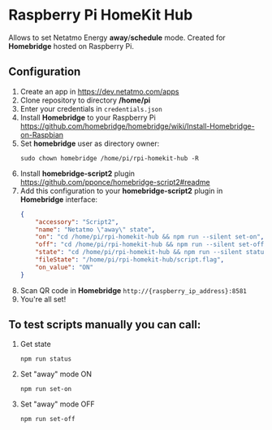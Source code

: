# Raspberry Pi HomeKit Hub

Allows to set Netatmo Energy __away__/__schedule__ mode. Created for __Homebridge__ hosted on Raspberry Pi. 

## Configuration

1. Create an app in https://dev.netatmo.com/apps
2. Clone repository to directory __/home/pi__
3. Enter your credentials in `credentials.json`
4. Install __Homebridge__ to your Raspberry Pi
https://github.com/homebridge/homebridge/wiki/Install-Homebridge-on-Raspbian
5. Set __homebridge__ user as directory owner:
    ```shell
    sudo chown homebridge /home/pi/rpi-homekit-hub -R
    ```
6. Install __homebridge-script2__ plugin
https://github.com/pponce/homebridge-script2#readme
7. Add this configuration to your __homebridge-script2__ plugin in __Homebridge__ interface:
    ```json
    {
        "accessory": "Script2",
        "name": "Netatmo \"away\" state",
        "on": "cd /home/pi/rpi-homekit-hub && npm run --silent set-on",
        "off": "cd /home/pi/rpi-homekit-hub && npm run --silent set-off",
        "state": "cd /home/pi/rpi-homekit-hub && npm run --silent status",
        "fileState": "/home/pi/rpi-homekit-hub/script.flag",
        "on_value": "ON"
    }
    ```
8. Scan QR code in __Homebridge__
   `http://{raspberry_ip_address}:8581` 
9. You're all set!

## To test scripts manually you can call:

1. Get state
    ```shell
    npm run status
    ```
2. Set "away" mode ON
    ```shell
    npm run set-on
    ```
3. Set "away" mode OFF
    ```shell
    npm run set-off
    ```
